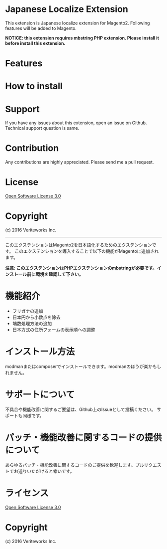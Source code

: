 Japanese Localize Extension
================
This extension is Japanese localize extension for Magento2.
Following features will be added to Magento.

**NOTICE: this extension requires mbstring PHP extension. Please install it before install this extension.**

# Features



# How to install



# Support

If you have any issues about this extension, open an issue on Github.
Technical support question is same. 

# Contribution

Any contributions are highly appreciated. Please send me a pull request.

# License

[Open Software License 3.0](http://opensource.org/licenses/osl-3.0.php)

# Copyright

(c) 2016 Veriteworks Inc.

***

このエクステンションはMagento2を日本語化するためのエクステンションです。
このエクステンションを導入することで以下の機能がMagentoに追加されます。

**注意: このエクステンションはPHPエクステンションのmbstringが必要です。インストール前に環境を確認して下さい。**

# 機能紹介

 - フリガナの追加
 - 日本円から小数点を除去
 - 端数処理方法の追加
 - 日本方式の住所フォームの表示順への調整

# インストール方法

modmanまたはcomposerでインストールできます。modmanのほうが楽かもしれません。

# サポートについて

不具合や機能改善に関するご要望は、Github上のIssueとして投稿ください。
サポートも同様です。

# パッチ・機能改善に関するコードの提供について

あらゆるパッチ・機能改善に関するコードのご提供を歓迎します。プルリクエストでお送りいただけると幸いです。

# ライセンス

[Open Software License 3.0](http://opensource.org/licenses/osl-3.0.php)

# Copyright

(c) 2016 Veriteworks Inc.
